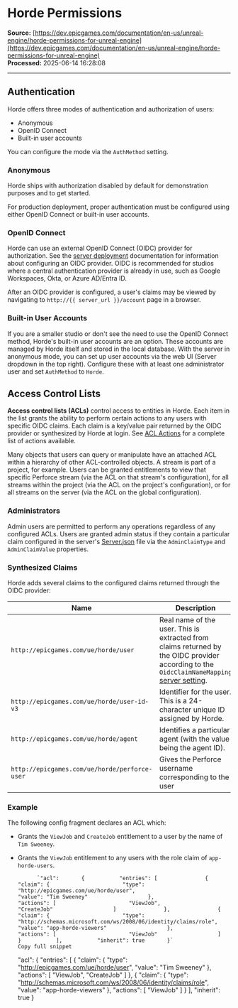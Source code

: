 # Horde Permissions

**Source:** [https://dev.epicgames.com/documentation/en-us/unreal-engine/horde-permissions-for-unreal-engine](https://dev.epicgames.com/documentation/en-us/unreal-engine/horde-permissions-for-unreal-engine)  
**Processed:** 2025-06-14 16:28:08

---

## Authentication

Horde offers three modes of authentication and authorization of users:

-   Anonymous
-   OpenID Connect
-   Built-in user accounts

You can configure the mode via the `AuthMethod` setting.

### Anonymous

Horde ships with authorization disabled by default for demonstration purposes and to get started.

For production deployment, proper authentication must be configured using either OpenID Connect or built-in user accounts.

### OpenID Connect

Horde can use an external OpenID Connect (OIDC) provider for authorization. See the [server deployment](/documentation/en-us/unreal-engine/horde-server-for-unreal-engine) documentation for information about configuring an OIDC provider. OIDC is recommended for studios where a central authentication provider is already in use, such as Google Workspaces, Okta, or Azure AD/Entra ID.

After an OIDC provider is configured, a user's claims may be viewed by navigating to `http://{{ server_url }}/account` page in a browser.

### Built-in User Accounts

If you are a smaller studio or don't see the need to use the OpenID Connect method, Horde's built-in user accounts are an option. These accounts are managed by Horde itself and stored in the local database. With the server in anonymous mode, you can set up user accounts via the web UI (Server dropdown in the top right). Configure these with at least one administrator user and set `AuthMethod` to `Horde`.

## Access Control Lists

**Access control lists (ACLs)** control access to entities in Horde. Each item in the list grants the ability to perform certain actions to any users with specific OIDC claims. Each claim is a key/value pair returned by the OIDC provider or synthesized by Horde at login. See [ACL Actions](/documentation/en-us/unreal-engine/horde-schema-for-unreal-engine#aclactions) for a complete list of actions available.

Many objects that users can query or manipulate have an attached ACL within a hierarchy of other ACL-controlled objects. A stream is part of a project, for example. Users can be granted entitlements to view that specific Perforce stream (via the ACL on that stream's configuration), for all streams within the project (via the ACL on the project's configuration), or for all streams on the server (via the ACL on the global configuration).

### Administrators

Admin users are permitted to perform any operations regardless of any configured ACLs. Users are granted admin status if they contain a particular claim configured in the server's [Server.json](/documentation/en-us/unreal-engine/horde-settings-for-unreal-engine#serversettings) file via the `AdminClaimType` and `AdminClaimValue` properties.

### Synthesized Claims

Horde adds several claims to the configured claims returned through the OIDC provider:

| Name | Description |
| --- | --- |
| `http://epicgames.com/ue/horde/user` | Real name of the user. This is extracted from claims returned by the OIDC provider according to the `OidcClaimNameMapping` [server setting](/documentation/en-us/unreal-engine/horde-server-for-unreal-engine). |
| `http://epicgames.com/ue/horde/user-id-v3` | Identifier for the user. This is a 24-character unique ID assigned by Horde. |
| `http://epicgames.com/ue/horde/agent` | Identifies a particular agent (with the value being the agent ID). |
| `http://epicgames.com/ue/horde/perforce-user` | Gives the Perforce username corresponding to the user |

### Example

The following config fragment declares an ACL which:

-   Grants the `ViewJob` and `CreateJob` entitlement to a user by the name of `Tim Sweeney`.
-   Grants the `ViewJob` entitlement to any users with the role claim of `app-horde-users`.
    
    ```
          `"acl":       {           "entries": [               {                   "claim": {                       "type": "http://epicgames.com/ue/horde/user",                       "value": "Tim Sweeney"                   },                   "actions": [                       "ViewJob",                       "CreateJob"                   ]               },               {                   "claim": {                       "type": "http://schemas.microsoft.com/ws/2008/06/identity/claims/role",                       "value": "app-horde-viewers"                   },                   "actions": [                       "ViewJob"                   ]               }           ],           "inherit": true       }`
    Copy full snippet
    ```
    "acl": { "entries": \[ { "claim": { "type": "http://epicgames.com/ue/horde/user", "value": "Tim Sweeney" }, "actions": \[ "ViewJob", "CreateJob" \] }, { "claim": { "type": "http://schemas.microsoft.com/ws/2008/06/identity/claims/role", "value": "app-horde-viewers" }, "actions": \[ "ViewJob" \] } \], "inherit": true }